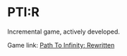 # PTI:R
Incremental game, actively developed.

Game link: [Path To Infinity: Rewritten](https://nightofdesire.github.io/PTI-Rewritten/)
